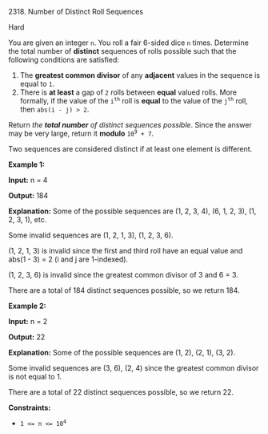 2318\. Number of Distinct Roll Sequences

Hard

You are given an integer `n`. You roll a fair 6-sided dice `n` times. Determine the total number of **distinct** sequences of rolls possible such that the following conditions are satisfied:

1.  The **greatest common divisor** of any **adjacent** values in the sequence is equal to `1`.
2.  There is **at least** a gap of `2` rolls between **equal** valued rolls. More formally, if the value of the <code>i<sup>th</sup></code> roll is **equal** to the value of the <code>j<sup>th</sup></code> roll, then `abs(i - j) > 2`.

Return _the **total number** of distinct sequences possible_. Since the answer may be very large, return it **modulo** <code>10<sup>9</sup> + 7</code>.

Two sequences are considered distinct if at least one element is different.

**Example 1:**

**Input:** n = 4

**Output:** 184

**Explanation:** Some of the possible sequences are (1, 2, 3, 4), (6, 1, 2, 3), (1, 2, 3, 1), etc.

Some invalid sequences are (1, 2, 1, 3), (1, 2, 3, 6).

(1, 2, 1, 3) is invalid since the first and third roll have an equal value and abs(1 - 3) = 2 (i and j are 1-indexed).

(1, 2, 3, 6) is invalid since the greatest common divisor of 3 and 6 = 3.

There are a total of 184 distinct sequences possible, so we return 184.

**Example 2:**

**Input:** n = 2

**Output:** 22

**Explanation:** Some of the possible sequences are (1, 2), (2, 1), (3, 2).

Some invalid sequences are (3, 6), (2, 4) since the greatest common divisor is not equal to 1.

There are a total of 22 distinct sequences possible, so we return 22. 

**Constraints:**

*   <code>1 <= n <= 10<sup>4</sup></code>